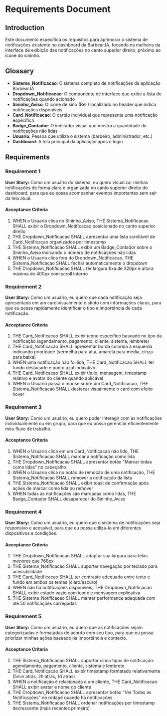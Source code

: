 # Requirements Document

## Introduction

Este documento especifica os requisitos para aprimorar o sistema de notificações existente no dashboard da Barbear.IA, focando na melhoria da interface de exibição das notificações no canto superior direito, próximo ao ícone do sininho.

## Glossary

- **Sistema_Notificacao**: O sistema completo de notificações da aplicação Barbear.IA
- **Dropdown_Notificacao**: O componente de interface que exibe a lista de notificações quando acionado
- **Sininho_Aviso**: O ícone de sino (Bell) localizado no header que indica notificações disponíveis
- **Card_Notificacao**: O cartão individual que representa uma notificação específica
- **Badge_Contador**: O indicador visual que mostra a quantidade de notificações não lidas
- **Usuario**: Pessoa que utiliza o sistema (barbeiro, administrador, etc.)
- **Dashboard**: A tela principal da aplicação após o login

## Requirements

### Requirement 1

**User Story:** Como um usuário do sistema, eu quero visualizar minhas notificações de forma clara e organizada no canto superior direito do dashboard, para que eu possa acompanhar eventos importantes sem sair da tela atual.

#### Acceptance Criteria

1. WHEN o Usuario clica no Sininho_Aviso, THE Sistema_Notificacao SHALL exibir o Dropdown_Notificacao posicionado no canto superior direito
2. THE Dropdown_Notificacao SHALL apresentar uma lista scrollável de Card_Notificacao organizados por timestamp
3. THE Sistema_Notificacao SHALL exibir um Badge_Contador sobre o Sininho_Aviso indicando o número de notificações não lidas
4. WHEN o Usuario clica fora do Dropdown_Notificacao, THE Sistema_Notificacao SHALL fechar automaticamente o dropdown
5. THE Dropdown_Notificacao SHALL ter largura fixa de 320px e altura máxima de 400px com scroll interno

### Requirement 2

**User Story:** Como um usuário, eu quero que cada notificação seja apresentada em um card visualmente distinto com informações claras, para que eu possa rapidamente identificar o tipo e importância de cada notificação.

#### Acceptance Criteria

1. THE Card_Notificacao SHALL exibir ícone específico baseado no tipo da notificação (agendamento, pagamento, cliente, sistema, lembrete)
2. THE Card_Notificacao SHALL apresentar borda colorida à esquerda indicando prioridade (vermelha para alta, amarela para média, cinza para baixa)
3. WHEN uma notificação não foi lida, THE Card_Notificacao SHALL ter fundo destacado e ponto azul indicativo
4. THE Card_Notificacao SHALL exibir título, mensagem, timestamp relativo e avatar do cliente quando aplicável
5. WHEN o Usuario passa o mouse sobre um Card_Notificacao, THE Sistema_Notificacao SHALL destacar visualmente o card com efeito hover

### Requirement 3

**User Story:** Como um usuário, eu quero poder interagir com as notificações individualmente ou em grupo, para que eu possa gerenciar eficientemente meu fluxo de trabalho.

#### Acceptance Criteria

1. WHEN o Usuario clica em um Card_Notificacao não lido, THE Sistema_Notificacao SHALL marcar a notificação como lida
2. THE Dropdown_Notificacao SHALL apresentar botão "Marcar todas como lidas" no cabeçalho
3. WHEN o Usuario clica no botão de remoção de uma notificação, THE Sistema_Notificacao SHALL remover a notificação da lista
4. THE Sistema_Notificacao SHALL exibir toast de confirmação após ações de marcar como lida ou remover
5. WHEN todas as notificações são marcadas como lidas, THE Badge_Contador SHALL desaparecer do Sininho_Aviso

### Requirement 4

**User Story:** Como um usuário, eu quero que o sistema de notificações seja responsivo e acessível, para que eu possa utilizá-lo em diferentes dispositivos e condições.

#### Acceptance Criteria

1. THE Dropdown_Notificacao SHALL adaptar sua largura para telas menores que 768px
2. THE Sistema_Notificacao SHALL suportar navegação por teclado para acessibilidade
3. THE Card_Notificacao SHALL ter contraste adequado entre texto e fundo em ambos os temas (claro/escuro)
4. WHEN não há notificações disponíveis, THE Dropdown_Notificacao SHALL exibir estado vazio com ícone e mensagem explicativa
5. THE Sistema_Notificacao SHALL manter performance adequada com até 50 notificações carregadas

### Requirement 5

**User Story:** Como um usuário, eu quero que as notificações sejam categorizadas e formatadas de acordo com seu tipo, para que eu possa priorizar minhas ações baseado na importância e contexto.

#### Acceptance Criteria

1. THE Sistema_Notificacao SHALL suportar cinco tipos de notificação: agendamento, pagamento, cliente, sistema e lembrete
2. THE Card_Notificacao SHALL exibir timestamp formatado relativamente (5min atrás, 2h atrás, 1d atrás)
3. WHEN a notificação é relacionada a um cliente, THE Card_Notificacao SHALL exibir avatar e nome do cliente
4. THE Dropdown_Notificacao SHALL apresentar botão "Ver Todas as Notificações" no rodapé quando há notificações
5. THE Sistema_Notificacao SHALL ordenar notificações por timestamp decrescente (mais recentes primeiro)
